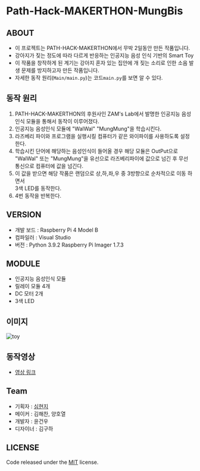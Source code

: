 # Path-Hack-MAKERTHON-MungBis

## ABOUT
- 이 프로젝트는 PATH-HACK-MAKERTHON에서 무박 2일동안 만든 작품입니다.
- 강아지가 짖는 정도에 따라 다르게 반응하는 인공지능 음성 인식 기반의 Smart Toy
- 이 작품을 창작하게 된 계기는 강아지 혼자 있는 집안에 개 짖는 소리로 인한 소음 발생 문제를 방지하고자 만든 작품입니다.
- 자세한 동작 원리(`Main/main.py`)는 코드`main.py`를 보면 알 수 있다.

## 동작 원리
1. PATH-HACK-MAKERTHON의 후원사인 ZAM's Lab에서 발명한 인공지능 음성인식 모듈을 통해서 동작이 이루어졌다.
2. 인공지능 음성인식 모듈에 "WalWal" "MungMung"을 학습시킨다.
3. 라즈베리 파이와 프로그램을 실행시킬 컴퓨터가 같은 와이파이를 사용하도록 설정한다.
4. 학습시킨 단어에 해당하는 음성인식이 들어올 경우 해당 모듈은 OutPut으로 "WalWal" 또는 "MungMung"을
  유선으로 라즈베리파이에 값으로 넘긴 후 무선 통신으로 컴퓨터에 값을 넘긴다.
5. 이 값을 받으면 해당 작품은 랜덤으로 상,하,좌,우 중 3방향으로 순차적으로 이동 하면서\
  3색 LED를 동작한다.
6. 4번 동작을 반복한다.


## VERSION
- 개발 보드 : Raspberry Pi 4 Model B
- 컴파일러 : Visual Studio
- 버전 : Python 3.9.2
        Raspberry Pi Imager 1.7.3
        
## MODULE
- 인공지능 음성인식 모듈
- 릴레이 모듈 4개
- DC 모터 2개
- 3색 LED

## 이미지
![toy](https://user-images.githubusercontent.com/97718735/221469904-e8e8112d-6d0e-4c1d-9f41-dbc607718d8f.png)

## 동작영상
- [영상 링크](https://youtube.com/shorts/a16QkHUnHBI)

## Team 
- 기획자 : [심현지](https://github.com/Gina-IT)
- 메이커 : 김해찬, 양호열
- 개발자 : 윤건우
- 디자이너 : 김구하

## LICENSE
Code released under the [MIT](https://github.com/StartBootstrap/startbootstrap-clean-blog-jekyll/blob/master/LICENSE) license.
